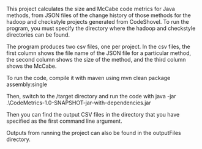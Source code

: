 This project calculates the size and McCabe code metrics for Java methods, from JSON files of the change history of those methods for the hadoop and checkstyle projects generated from CodeShovel. To run the program, you must specify the directory where the hadoop and 
checkstyle directories can be found. 

The program produces two csv files, one per project. In the csv files, the first column shows the file name of the JSON file for a particular method, the second column shows the size of the method, and the third column shows the McCabe. 

To run the code, compile it with maven using mvn clean package assembly:single

Then, switch to the /target directory and run the code with java -jar .\CodeMetrics-1.0-SNAPSHOT-jar-with-dependencies.jar <output directory where you want the output csv files to go> <directory of the checkstyle JSON files> <directory of the Hadoop JSON files>

Then you can find the output CSV files in the directory that you have specified as the first command line argument. 

Outputs from running the project can also be found in the outputFiles directory.

